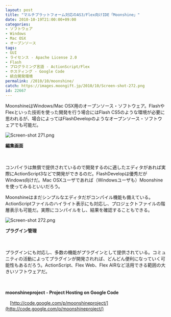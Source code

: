 ```yaml
---
layout: post
title: "マルチプラットフォーム対応のAS3/Flex向けIDE「Moonshine」"
date: 2010-10-19T21:00:00+09:00
categories:
- ソフトウェア
- Windows
- Mac OSX
- オープンソース
tags: 
- GUI
- ライセンス - Apache License 2.0
- Flash
- プログラミング言語 - ActionScript/Flex
- ホスティング - Google Code
- 統合開発環境
permalink: /2010/10/moonshine/
catch: https://images.moongift.jp/2010/10/Screen-shot-272.png
id: 22667
---
```

MoonshineはWindows/Mac OSX用のオープンソース・ソフトウェア。FlashやFlexといった技術を使った開発を行う場合にはFlash CS5のような環境が必要に思われるが、場合によってはFlashDevelopのようなオープンソース・ソフトウェアでも可能だ。

  

![Screen-shot 271.png](https://images.moongift.jp/2010/10/Screen-shot-271.png)  
  
**編集画面**

  

　

  

コンパイラは無償で提供されているので開発するのに適したエディタがあれば実際にActionScript3などで開発ができるのだ。FlashDevelopは優秀だがWindows向けだ。Mac OSXユーザであれば（Windowsユーザも）Moonshineを使ってみるといいだろう。

  
<!--more-->

Moonshineはまだシンプルなエディタだがコンパイル機能も備えている。ActionScriptファイルのハイライト表示にも対応し、プロジェクトファイルの階層表示も可能だ。実際にコンパイルをし、結果を確認することもできる。

  

![Screen-shot 272.png](https://images.moongift.jp/2010/10/Screen-shot-272.png)  
  
**プラグイン管理**

  

　

  

プラグインにも対応し、多数の機能がプラグインとして提供されている。コミュニティの活動によってプラグインが開発されれば、どんどん便利になっていく可能性もあるだろう。ActionScript、Flex Web、Flex AIRなど活用できる範囲の大きいソフトウェアだ。

  

　

  

**moonshineproject - Project Hosting on Google Code**  
  
　[http://code.google.com/p/moonshineproject/](http://code.google.com/p/moonshineproject/)

  
